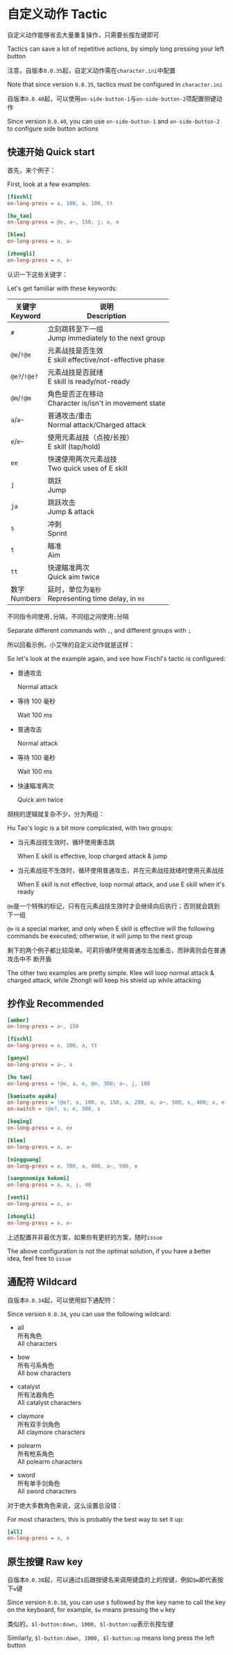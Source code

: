 # 自定义动作 Tactic

自定义动作能够省去大量重复操作，只需要长按左键即可

Tactics can save a lot of repetitive actions, by simply long pressing your left
button

注意，自版本`0.0.35`起，自定义动作需在`character.ini`中配置

Note that since version `0.0.35`, tactics must be configured in `character.ini`

自版本`0.0.40`起，可以使用`on-side-button-1`与`on-side-button-2`项配置侧键动作

Since version `0.0.40`, you can use `on-side-button-1` and `on-side-button-2` to
configure side button actions

## 快速开始 Quick start

首先，来个例子：

First, look at a few examples:

```ini
[fischl]
on-long-press = a, 100, a, 100, tt

[hu_tao]
on-long-press = @e, a~, 150, j; a, e

[klee]
on-long-press = a, a~

[zhongli]
on-long-press = a, e~
```

认识一下这些关键字：

Let's get familiar with these keywords:

| 关键字<br>Keyword | 说明<br>Description                                       |
| ----------------- | --------------------------------------------------------- |
| `#`               | 立刻跳转至下一组<br>Jump immediately to the next group    |
| `@e`/`!@e`        | 元素战技是否生效<br>E skill effective/not-effective phase |
| `@e?`/`!@e?`      | 元素战技是否就绪<br>E skill is ready/not-ready            |
| `@m`/`!@m`        | 角色是否正在移动<br>Character is/isn't in movement state  |
| `a`/`a~`          | 普通攻击/重击<br>Normal attack/Charged attack             |
| `e`/`e~`          | 使用元素战技（点按/长按）<br>E skill (tap/hold)           |
| `ee`              | 快速使用两次元素战技<br>Two quick uses of E skill         |
| `j`               | 跳跃<br>Jump                                              |
| `ja`              | 跳跃攻击<br>Jump & attack                                 |
| `s`               | 冲刺<br>Sprint                                            |
| `t`               | 瞄准<br>Aim                                               |
| `tt`              | 快速瞄准两次<br>Quick aim twice                           |
| 数字<br>Numbers   | 延时，单位为`毫秒`<br>Representing time delay, in `ms`    |

不同指令间使用`,`分隔，不同组之间使用`;`分隔

Separate different commands with `,`, and different groups with `;`

所以回看示例，小艾咪的自定义动作就是这样：

So let's look at the example again, and see how Fischl's tactic is configured:

- 普通攻击

  Normal attack

- 等待 100 毫秒

  Wait 100 ms

- 普通攻击

  Normal attack

- 等待 100 毫秒

  Wait 100 ms

- 快速瞄准两次

  Quick aim twice

胡桃的逻辑就复杂不少，分为两组：

Hu Tao's logic is a bit more complicated, with two groups:

- 当元素战技生效时，循环使用重击跳

  When E skill is effective, loop charged attack & jump

- 当元素战技不生效时，循环使用普通攻击，并在元素战技就绪时使用元素战技

  When E skill is not effective, loop normal attack, and use E skill when it's
  ready

`@e`是一个特殊的标记，只有在元素战技生效时才会继续向后执行；否则就会跳到下一组

`@e` is a special marker, and only when E skill is effective will the following
commands be executed; otherwise, it will jump to the next group

剩下的两个例子都比较简单。可莉将循环使用普通攻击加重击，而钟离则会在普通攻击中不
断开盾

The other two examples are pretty simple. Klee will loop normal attack & charged
attack, while Zhongli will keep his shield up while attacking

## 抄作业 Recommended

```ini
[amber]
on-long-press = a~, 150

[fischl]
on-long-press = a, 100, a, tt

[ganyu]
on-long-press = a~, a

[hu tao]
on-long-press = !@e, a, e, @e, 300; a~, j, 100

[kamisato ayaka]
on-long-press = !@e?, a, 100, a, 150, a, 280, a, a~, 500, s, 400; a, e
on-switch = !@e?, s; e, 300, s

[keqing]
on-long-press = a, ee

[klee]
on-long-press = a, a~

[ningguang]
on-long-press = a, 700, a, 400, a~, 500, e

[sangonomiya kokomi]
on-long-press = a, a, j, 40

[venti]
on-long-press = a, a~

[zhongli]
on-long-press = a, e~
```

上述配置并非最优方案，如果你有更好的方案，随时`issue`

The above configuration is not the optimal solution, if you have a better idea,
feel free to `issue`

## 通配符 Wildcard

自版本`0.0.34`起，可以使用如下通配符：

Since version `0.0.34`, you can use the following wildcard:

- all <br>所有角色 <br>All characters

- bow <br>所有弓系角色 <br>All bow characters

- catalyst <br>所有法器角色 <br>All catalyst characters

- claymore <br>所有双手剑角色 <br>All claymore characters

- polearm <br>所有枪系角色 <br>All polearm characters

- sword <br>所有单手剑角色 <br>All sword characters

对于绝大多数角色来说，这么设置总没错：

For most characters, this is probably the best way to set it up:

```ini
[all]
on-long-press = a, e
```

## 原生按键 Raw key

自版本`0.0.38`起，可以通过`$`后跟按键名来调用键盘的上的按键，例如`$w`即代表按
下`w`键

Since version `0.0.38`, you can use `$` followed by the key name to call the key
on the keyboard, for example, `$w` means pressing the `w` key

类似的，`$l-button:down, 1000, $l-button:up`表示长按左键

Similarly, `$l-button:down, 1000, $l-button:up` means long press the left button
